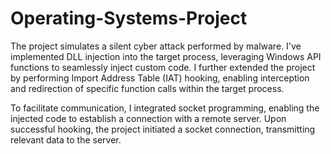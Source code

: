 # Operating-Systems-Project
The project simulates a silent cyber attack performed by malware.
I've implemented DLL injection into the target process, leveraging Windows API functions to seamlessly inject custom code.
I further extended the project by performing Import Address Table (IAT) hooking, enabling interception and redirection of specific function calls within the target process.

To facilitate communication, I integrated socket programming, enabling the injected code to establish a connection with a remote server.
Upon successful hooking, the project initiated a socket connection, transmitting relevant data to the server. 
